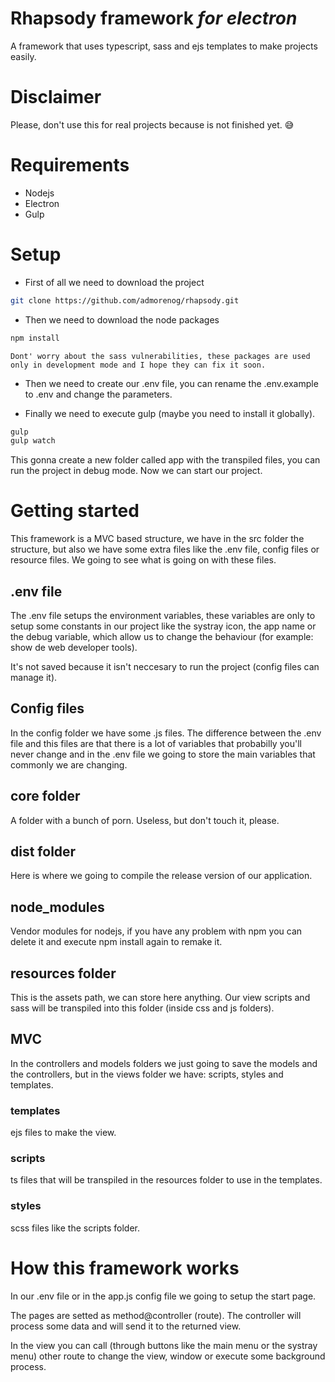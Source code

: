 # **Rhapsody framework** _for electron_
A framework that uses typescript, sass and ejs templates to make projects easily.

# Disclaimer
Please, don't use this for real projects because is not finished yet. :sweat_smile:


# Requirements

- Nodejs
- Electron
- Gulp

# Setup

- First of all we need to download the project

```bash
git clone https://github.com/admorenog/rhapsody.git
```

- Then we need to download the node packages

```bash
npm install
```

	Dont' worry about the sass vulnerabilities, these packages are used only in development mode and I hope they can fix it soon.

- Then we need to create our .env file, you can rename the .env.example to .env and change the parameters.

- Finally we need to execute gulp (maybe you need to install it globally).
```bash
gulp
gulp watch
```

This gonna create a new folder called app with the transpiled files, you can run the project in debug mode. Now we can start our project.

# Getting started

This framework is a MVC based structure, we have in the src folder the structure, but also we have some extra files like the .env file, config files or resource files. We going to see what is going on with these files.

## .env file

The .env file setups the environment variables, these variables are only to setup some constants in our project like the systray icon, the app name or the debug variable, which allow us to change the behaviour (for example: show de web developer tools).

It's not saved because it isn't neccesary to run the project (config files can manage it).

## Config files
In the config folder we have some .js files. The difference between the .env file and this files are that there is a lot of variables that probabilly you'll never change and in the .env file we going to store the main variables that commonly we are changing.

## core folder
A folder with a bunch of porn. Useless, but don't touch it, please.

## dist folder
Here is where we going to compile the release version of our application.

## node_modules
Vendor modules for nodejs, if you have any problem with npm you can delete it and execute npm install again to remake it.

## resources folder
This is the assets path, we can store here anything. Our view scripts and sass will be transpiled into this folder (inside css and js folders).

## MVC
In the controllers and models folders we just going to save the models and the controllers, but in the views folder we have: scripts, styles and templates.

### templates
ejs files to make the view.
### scripts
ts files that will be transpiled in the resources folder to use in the templates.
### styles
scss files like the scripts folder.

# How this framework works
In our .env file or in the app.js config file we going to setup the start page.

The pages are setted as method@controller (route). The controller will process some data and will send it to the returned view.

In the view you can call (through buttons like the main menu or the systray menu) other route to change the view, window or execute some background process.